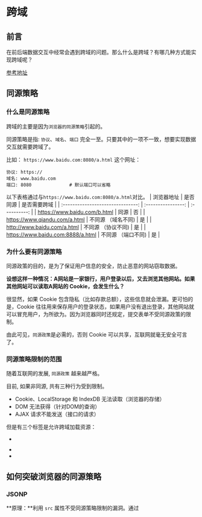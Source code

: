# 跨域

## 前言

在前后端数据交互中经常会遇到跨域的问题。那么什么是跨域？有哪几种方式能实现跨域呢？

[参考地址](https://zhuanlan.zhihu.com/p/55869398)

## 同源策略

### 什么是同源策略

跨域的主要是因为`浏览器的同源策略`引起的。

同源策略是指: `协议`、`域名`、`端口` 完全一至。只要其中的一项不一致，想要实现数据交互就需要跨域了。

比如： `https://www.baidu.com:8080/a.html` 这个网址：

```shell
协议: https://
域名: www.baidu.com
端口: 8080              # 默认端口可以省略
```


以下表格通过与`https://www.baidu.com:8080/a.html`对比。
|            浏览器地址             |      是否同源      | 是否需要跨域 |
| :-------------------------------: | :----------------: | :----------: |
|   https://www.baidu.com/b.html    |        同源        |      否      |
|   https://www.qiandu.com/a.html   | 不同源 （域名不同) |      是      |
|    http://www.baidu.com/a.html    | 不同源 （协议不同) |      是      |
| https://www.baidu.com:8888/a.html | 不同源 （端口不同) |      是      |



### 为什么要有同源策略

同源政策的目的，是为了保证用户信息的安全，防止恶意的网站窃取数据。

**设想这样一种情况：A网站是一家银行，用户登录以后，又去浏览其他网站。如果其他网站可以读取A网站的 Cookie，会发生什么？**

很显然，如果 Cookie 包含隐私（比如存款总额），这些信息就会泄漏。更可怕的是，Cookie 往往用来保存用户的登录状态，如果用户没有退出登录，其他网站就可以冒充用户，为所欲为。因为浏览器同时还规定，提交表单不受同源政策的限制。

由此可见，`同源政策`是必需的，否则 Cookie 可以共享，互联网就毫无安全可言了。



### 同源策略限制的范围

随着互联网的发展, `同源政策` 越来越严格。

目前, 如果非同源, 共有三种行为受到限制。

+ Cookie、LocalStorage 和 IndexDB 无法读取（浏览器的存储）
+ DOM 无法获得（针对DOM的查询）
+ AJAX 请求不能发送（接口的请求）

但是有三个标签是允许跨域加载资源：

+ <img src=""></img>

+ <link href=""></link>

+ <script src=""></script>



## 如何突破浏览器的同源策略

### JSONP

**原理：**利用 `src`  属性不受同源策略限制的漏洞。通过<script>从其他来源动态的引入数据。

**特点：**兼容性好，可以解决主流浏览器跨域访问数据。但是只能使用`get`方式，还有可能会遭受`XSS`攻击。

**实现：**用户在前端页面通过点击按钮等操作触发一个函数，动态的创建一个script标签，改变其src属性为服务给的路径，然后将script插入到html中。请求成功后删除script标签。	

==注意：==**前端需要传一个回调函数给后端服务，用去接受请求成功或者失败的信息**



**前端部分**

```html
<button onclick="submit()">点击</button>
```

```js
let script='';

function submit() {
    script = document.createElement('script');
    script.src = 'http://localhost:3000/get?ws=sss&callback=getData';
    document.head.appendChild(script);
}

// 请求成功回调函数
function getData(data) {
    console.log(data);
  	// 删除 script 标签
    document.head.removeChild(script)
}
```

**后端部分**

```js
server.post('/post', (req, res) => {
  let { wd, callback } = req.query;
  res.send(`${callback}('msgInfo')`);
})
```



在以上的基础上利用 promise 对前端部分进行优化

```js
// 点击时进行请求
function submit() {
    jsonp({
        url: 'http://localhost:3000/get',
        params: { wd: 'info' },
        callback: 'getData'
    }).then(data => {
        console.log(data)
    })
}


// 封装 jsonp 函数
function jsonp({ url, params, callback }) {
    return new Promise((resolve, reject) => {
        let script = document.createElement('script')
        window[callback] = function (data) {
            resolve(data)
            document.body.removeChild(script)
        }
        params = { ...params, callback } // wd=b&callback=show
        let arrs = []
        for (let key in params) {
            arrs.push(`${key}=${params[key]}`)
        }
        script.src = `${url}?${arrs.join('&')}`
        document.body.appendChild(script)
    })
}
```

当然如果你想偷懒的话可以直接使用 jQuery 的 jsonp 形式

```js
$.ajax({
    url: "http://localhost:3000/get",
    dataType: "jsonp",
    type: "get",//可以省略
    jsonpCallback: "getData",//->自定义传递给服务器的函数名，而不是使用jQuery自动生成的，可省略
    jsonp: "callback",//->把传递函数名的那个形参callback，可省略
    success: function (data) {
        console.log(data);
    }
});
```



### postMessage + iframe

`postMessage`是 `HTML5 XMLHttpRequest Level 2`中的API。

**原理：**

**特点：**可以实现跨窗口的通信，不论这两个窗口是否同源都可以实现通信。

```js
// 发送消息
window.postMessage('发送的信息'，'就收消息页面的地址 / *');

// 接受消息
window.addEventListener('message', function (e) {
	console.log(e.data);
  
  // e.source 相当于发送消息的窗口
	e.source.postMessage('Nice to see you!', '*');
}, false);
```

**实现：**a 通过 iframe 加载 c；a 和 c 通过 postMessage API 实现通信。

+ a.html  在 localhost:3000 服务
+ c.html 在 localhost:4000 服务

```html
<!-- a.html -->

<iframe src='http://localhost:4000/c.html' style="display:none"></iframe>
```

```js
// a.html

let iframEl = document.querySelector('iframe');
iframe.onload = function () {
  // iframe 加载完毕 通过postMessage('发送的信息'，'就收消息页面的地址 / *');
	this.contentWindow.postMessage("sss",'*');
}
```

```js
// c.html

// 通过 message 事件，监听对方发送过来的消息
window.addEventListener('message', function (e) {
  
	console.log(e.data);
  
  // e.source 相当于发送消息的窗口, 也就是http://www.A.com/a.html
	e.source.postMessage('Nice to see you!', '*');
  
}, false);
```



### window.name + iframe

**原理：**

**特点：**无论是否同源，只要在同一窗口的不同页面设置 `window.name`即可实现通信。

```js
> window.name
""

> window.name='test';
"test"

> location.href='http://www.baidu.com';
"http://www.baidu.com"

> window.name
"test"
```

**实现：**a 通过 iframe 加载c；c页面中设置 window.name；将 iframe 的src指向 proxy，实现同窗口、同源；在a页面中访问 iframe 的 window.name

+ a.html  在 localhost:3000 服务
+ proxy.html 在 localhost:3000 服务
+ c.html 在 localhost:4000 服务

```js
// a.html
<iframe src='http://localhost:4000/c.html' style='display:none' onload='iframeLoad()'></iframe>

let state = 0;
let iframe = document.querySelector('iframe');
function iframeLoad(){
  if(state == 0){
  	iframe.src = 'http://localhost:3000/proxy.html';
    state = 1;
  }else if(state == 1){
  	console.log(iframe.contentWindow.name);
  }
}
```

```js
// b.html
window.name = 'bbbbbbb';
```

```js
// proxy.html
// 一个空的代理页面
```



**使用 form 表单提交**

```html
<!-- a.html -->

<form target='iframe' action='http://localhost:4000/post' methon='POST'>
	<button type='submit'></button>
</form>
<iframe name='iframe' src='http://localhost:4000/c.html' style='display:none' onload='iframeLoad()'></iframe>

<!--

let state = 0;
let iframe = document.querySelector('iframe');
function iframeLoad(){
	.....
}

-->
```

```js
// proxy.html
// 空的
```

```js
// node 返回时拼接一个 script中的 window.name
server.post('/post', (req, res) => {
  res.send('<script>window.name="4000端口的数据"</script>');
})
```



### document.domain + iframe

**原理：**给两个不同的页面设置一个相同的主域，这样就实现同域了。

**特点：**这种方式==只适合主域名相同, 但子域名不同==的 `iframe` 和 `cookie`跨域

+ 主域名：`http://crossdomain.com:9099`
+ 子域名A：`http://A.crossdomain.com:9099`
+ 子域名B：`http://B.crossdomain.com:9099`

**实现：** a 通过 iframe 加载 c，设置 document.domain；c 中设置 document.domain 。

+ a.html  在 localhost:3000 服务
+ c.html 在 localhost:4000 服务

```html
<!-- a.html -->
<iframe src='http://localhost:4000/c.html' style="display:none"></iframe>
```

```js
// a.html

document.domain = "localhost";

let iframEl = document.querySelector('iframe');

iframEl.onload = function () {
    // 获取iframe的内容，即服务返回的数据
    let body = this.contentDocument.body || this.contentWindow.document.body;

    console.log(body.querySelector("p").textContent);
}
```

```js
// c.html
<p>ccccccc</p>
document.domain = "localhost";
```

**使用form提交**

```html
<!-- a.html -->
<form action="http://localhost:4000/post" method="post" target="targetIfr">
    <input type="submit" value="提交"></input>
</form>
<iframe name="targetIfr" style="display:none"></iframe>
```

```js
// a.html
....
```

```js
// 后端地址：http://localhost:4000/post

server.post('/post', (req, res) => {
  res.send('<p>后端返回信息</p> <script>document.domain = "localhost";</script>')
})
```

通过`form`表单提交，页面会跳转到 `http://localhost:4000/post`；

为了避免页面跳转可以将  `http://localhost:4000/post` 放入 `iframe` 中；

因为前端端口为 3000，后端端口为 4000，存在跨域，所以无法访问到 `iframe` 中的内容；

在端口 3000对应的页面添加 `document.domain`，端口 4000 对应的页面是`iframe`，需要在后端返回中拼接。



### location.hash + iframe

**原理：**利用`location.hash`来进行传值

**特点：**

**实现：**a 通过 iframe 加载 c；c 通过 iframe 加载 proxy ，并将值放入 proxy 的 hash 中；proxy 和 a 同源，将proxy 的 hash 赋值给 a 的 hash。 a 通过监听 hash 的变化，获取到值。

+ a.html  在 localhost:3000 服务
+ proxy.html 在 localhost:3000 服务
+ c.html 在 localhost:4000 服务

```js
// a.html
<iframe src="http://localhost:4000/c.html"></iframe>

// hash 变化时触发
window.onhashchange = function(){
  console.log(location.hash);
}
```

```js
// c.html
let iframe = document.createElement("iframe");
iframe.src = 'http://localhost:3000/b.html#ccccc';
document.body.appendChild(iframe);
```

```js
// proxy.html
window.parent.parent.location.hash = location.hash;
```





### cors

**原理：**

**特点：**

**实现：**



### websocket

**原理：**

**特点：**

**实现：**



### nginx反向代理

**原理：**

**特点：**

**实现：**



### Node中间件代理(两次跨域)

**原理：**

**特点：**

**实现：**



